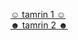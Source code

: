 [☺ tamrin 1 ☺](https://github.com/iiTsAmir/special-mabaahes/blob/main/HelloWorld.ipynb)<br />
[☻ tamrin 2 ☻](https://github.com/iiTsAmir/special-mabaahes/blob/main/%D8%B1%D9%88%D8%B4%20%D8%B9%D9%84%D9%85%DB%8C.pdf)
